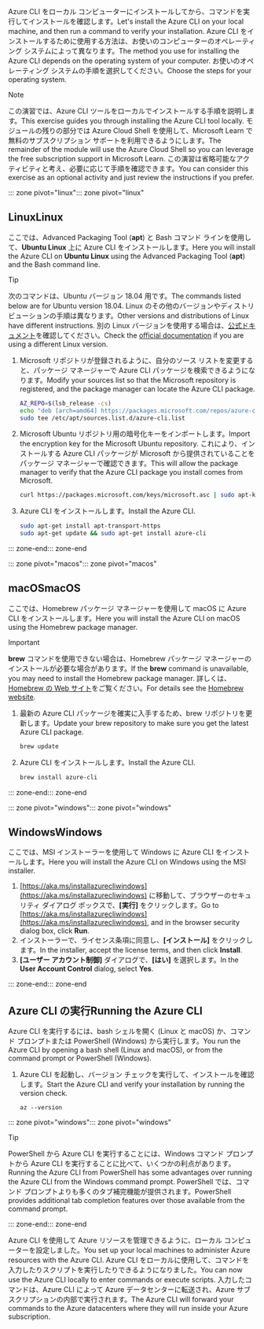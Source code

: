 <span data-ttu-id="89e60-101">Azure CLI をローカル コンピューターにインストールしてから、コマンドを実行してインストールを確認します。</span><span class="sxs-lookup"><span data-stu-id="89e60-101">Let's install the Azure CLI on your local machine, and then run a command to verify your installation.</span></span> <span data-ttu-id="89e60-102">Azure CLI をインストールするために使用する方法は、お使いのコンピューターのオペレーティング システムによって異なります。</span><span class="sxs-lookup"><span data-stu-id="89e60-102">The method you use for installing the Azure CLI depends on the operating system of your computer.</span></span> <span data-ttu-id="89e60-103">お使いのオペレーティング システムの手順を選択してください。</span><span class="sxs-lookup"><span data-stu-id="89e60-103">Choose the steps for your operating system.</span></span>

> [!NOTE]
> <span data-ttu-id="89e60-104">この演習では、Azure CLI ツールをローカルでインストールする手順を説明します。</span><span class="sxs-lookup"><span data-stu-id="89e60-104">This exercise guides you through installing the Azure CLI tool locally.</span></span> <span data-ttu-id="89e60-105">モジュールの残りの部分では Azure Cloud Shell を使用して、Microsoft Learn で無料のサブスクリプション サポートを利用できるようにします。</span><span class="sxs-lookup"><span data-stu-id="89e60-105">The remainder of the module will use the Azure Cloud Shell so you can leverage the free subscription support in Microsoft Learn.</span></span> <span data-ttu-id="89e60-106">この演習は省略可能なアクティビティと考え、必要に応じて手順を確認できます。</span><span class="sxs-lookup"><span data-stu-id="89e60-106">You can consider this exercise as an optional activity and just review the instructions if you prefer.</span></span>

<span data-ttu-id="89e60-107">::: zone pivot="linux"</span><span class="sxs-lookup"><span data-stu-id="89e60-107">::: zone pivot="linux"</span></span>

## <a name="linux"></a><span data-ttu-id="89e60-108">Linux</span><span class="sxs-lookup"><span data-stu-id="89e60-108">Linux</span></span>

<span data-ttu-id="89e60-109">ここでは、Advanced Packaging Tool (**apt**) と Bash コマンド ラインを使用して、**Ubuntu Linux** 上に Azure CLI をインストールします。</span><span class="sxs-lookup"><span data-stu-id="89e60-109">Here you will install the Azure CLI on **Ubuntu Linux** using the Advanced Packaging Tool (**apt**) and the Bash command line.</span></span>

> [!TIP]
> <span data-ttu-id="89e60-110">次のコマンドは、Ubuntu バージョン 18.04 用です。</span><span class="sxs-lookup"><span data-stu-id="89e60-110">The commands listed below are for Ubuntu version 18.04.</span></span> <span data-ttu-id="89e60-111">Linux のその他のバージョンやディストリビューションの手順は異なります。</span><span class="sxs-lookup"><span data-stu-id="89e60-111">Other versions and distributions of Linux have different instructions.</span></span> <span data-ttu-id="89e60-112">別の Linux バージョンを使用する場合は、[公式ドキュメント](https://docs.microsoft.com/cli/azure/install-azure-cli)を確認してください。</span><span class="sxs-lookup"><span data-stu-id="89e60-112">Check the [official documentation](https://docs.microsoft.com/cli/azure/install-azure-cli) if you are using a different Linux version.</span></span>

1. <span data-ttu-id="89e60-113">Microsoft リポジトリが登録されるように、自分のソース リストを変更すると、パッケージ マネージャーで Azure CLI パッケージを検索できるようになります。</span><span class="sxs-lookup"><span data-stu-id="89e60-113">Modify your sources list so that the Microsoft repository is registered, and the package manager can locate the Azure CLI package.</span></span>

    ```bash
    AZ_REPO=$(lsb_release -cs)
    echo "deb [arch=amd64] https://packages.microsoft.com/repos/azure-cli/ $AZ_REPO main" | \
    sudo tee /etc/apt/sources.list.d/azure-cli.list
    ```

1. <span data-ttu-id="89e60-114">Microsoft Ubuntu リポジトリ用の暗号化キーをインポートします。</span><span class="sxs-lookup"><span data-stu-id="89e60-114">Import the encryption key for the Microsoft Ubuntu repository.</span></span> <span data-ttu-id="89e60-115">これにより、インストールする Azure CLI パッケージが Microsoft から提供されていることをパッケージ マネージャーで確認できます。</span><span class="sxs-lookup"><span data-stu-id="89e60-115">This will allow the package manager to verify that the Azure CLI package you install comes from Microsoft.</span></span>

    ```bash
    curl https://packages.microsoft.com/keys/microsoft.asc | sudo apt-key add -
    ```

1. <span data-ttu-id="89e60-116">Azure CLI をインストールします。</span><span class="sxs-lookup"><span data-stu-id="89e60-116">Install the Azure CLI.</span></span>

    ```bash
    sudo apt-get install apt-transport-https
    sudo apt-get update && sudo apt-get install azure-cli
    ```

<span data-ttu-id="89e60-117">::: zone-end</span><span class="sxs-lookup"><span data-stu-id="89e60-117">::: zone-end</span></span>

<span data-ttu-id="89e60-118">::: zone pivot="macos"</span><span class="sxs-lookup"><span data-stu-id="89e60-118">::: zone pivot="macos"</span></span>

## <a name="macos"></a><span data-ttu-id="89e60-119">macOS</span><span class="sxs-lookup"><span data-stu-id="89e60-119">macOS</span></span>

<span data-ttu-id="89e60-120">ここでは、Homebrew パッケージ マネージャーを使用して macOS に Azure CLI をインストールします。</span><span class="sxs-lookup"><span data-stu-id="89e60-120">Here you will install the Azure CLI on macOS using the Homebrew package manager.</span></span>

> [!IMPORTANT]
> <span data-ttu-id="89e60-121">**brew** コマンドを使用できない場合は、Homebrew パッケージ マネージャーのインストールが必要な場合があります。</span><span class="sxs-lookup"><span data-stu-id="89e60-121">If the **brew** command is unavailable, you may need to install the Homebrew package manager.</span></span> <span data-ttu-id="89e60-122">詳しくは、[Homebrew の Web サイト](https://brew.sh/)をご覧ください。</span><span class="sxs-lookup"><span data-stu-id="89e60-122">For details see the [Homebrew website](https://brew.sh/).</span></span>

1. <span data-ttu-id="89e60-123">最新の Azure CLI パッケージを確実に入手するため、brew リポジトリを更新します。</span><span class="sxs-lookup"><span data-stu-id="89e60-123">Update your brew repository to make sure you get the latest Azure CLI package.</span></span>

    ```bash
    brew update
    ```

1. <span data-ttu-id="89e60-124">Azure CLI をインストールします。</span><span class="sxs-lookup"><span data-stu-id="89e60-124">Install the Azure CLI.</span></span>

    ```bash
    brew install azure-cli
    ```

<span data-ttu-id="89e60-125">::: zone-end</span><span class="sxs-lookup"><span data-stu-id="89e60-125">::: zone-end</span></span>

<span data-ttu-id="89e60-126">::: zone pivot="windows"</span><span class="sxs-lookup"><span data-stu-id="89e60-126">::: zone pivot="windows"</span></span>

## <a name="windows"></a><span data-ttu-id="89e60-127">Windows</span><span class="sxs-lookup"><span data-stu-id="89e60-127">Windows</span></span>

<span data-ttu-id="89e60-128">ここでは、MSI インストーラーを使用して Windows に Azure CLI をインストールします。</span><span class="sxs-lookup"><span data-stu-id="89e60-128">Here you will install the Azure CLI on Windows using the MSI installer.</span></span>

1. <span data-ttu-id="89e60-129">[https://aka.ms/installazurecliwindows](https://aka.ms/installazurecliwindows) に移動して、ブラウザーのセキュリティ ダイアログ ボックスで、**[実行]** をクリックします。</span><span class="sxs-lookup"><span data-stu-id="89e60-129">Go to [https://aka.ms/installazurecliwindows](https://aka.ms/installazurecliwindows), and in the browser security dialog box, click **Run**.</span></span>
1. <span data-ttu-id="89e60-130">インストーラーで、ライセンス条項に同意し、**[インストール]** をクリックします。</span><span class="sxs-lookup"><span data-stu-id="89e60-130">In the installer, accept the license terms, and then click **Install**.</span></span>
1. <span data-ttu-id="89e60-131">**[ユーザー アカウント制御]** ダイアログで、**[はい]** を選択します。</span><span class="sxs-lookup"><span data-stu-id="89e60-131">In the **User Account Control** dialog, select **Yes**.</span></span>

<span data-ttu-id="89e60-132">::: zone-end</span><span class="sxs-lookup"><span data-stu-id="89e60-132">::: zone-end</span></span>

## <a name="running-the-azure-cli"></a><span data-ttu-id="89e60-133">Azure CLI の実行</span><span class="sxs-lookup"><span data-stu-id="89e60-133">Running the Azure CLI</span></span>

<span data-ttu-id="89e60-134">Azure CLI を実行するには、bash シェルを開く (Linux と macOS) か、コマンド プロンプトまたは PowerShell (Windows) から実行します。</span><span class="sxs-lookup"><span data-stu-id="89e60-134">You run the Azure CLI by opening a bash shell (Linux and macOS), or from the command prompt or PowerShell (Windows).</span></span>

1. <span data-ttu-id="89e60-135">Azure CLI を起動し、バージョン チェックを実行して、インストールを確認します。</span><span class="sxs-lookup"><span data-stu-id="89e60-135">Start the Azure CLI and verify your installation by running the version check.</span></span>

    ```azurecli
    az --version
    ```

<span data-ttu-id="89e60-136">::: zone pivot="windows"</span><span class="sxs-lookup"><span data-stu-id="89e60-136">::: zone pivot="windows"</span></span>

> [!TIP]
> <span data-ttu-id="89e60-137">PowerShell から Azure CLI を実行することには、Windows コマンド プロンプトから Azure CLI を実行することに比べて、いくつかの利点があります。</span><span class="sxs-lookup"><span data-stu-id="89e60-137">Running the Azure CLI from PowerShell has some advantages over running the Azure CLI from the Windows command prompt.</span></span> <span data-ttu-id="89e60-138">PowerShell では、コマンド プロンプトよりも多くのタブ補完機能が提供されます。</span><span class="sxs-lookup"><span data-stu-id="89e60-138">PowerShell provides additional tab completion features over those available from the command prompt.</span></span>

<span data-ttu-id="89e60-139">::: zone-end</span><span class="sxs-lookup"><span data-stu-id="89e60-139">::: zone-end</span></span>

<span data-ttu-id="89e60-140">Azure CLI を使用して Azure リソースを管理できるように、ローカル コンピューターを設定しました。</span><span class="sxs-lookup"><span data-stu-id="89e60-140">You set up your local machines to administer Azure resources with the Azure CLI.</span></span> <span data-ttu-id="89e60-141">Azure CLI をローカルに使用して、コマンドを入力したりスクリプトを実行したりできるようになりました。</span><span class="sxs-lookup"><span data-stu-id="89e60-141">You can now use the Azure CLI locally to enter commands or execute scripts.</span></span> <span data-ttu-id="89e60-142">入力したコマンドは、Azure CLI によって Azure データセンターに転送され、Azure サブスクリプションの内部で実行されます。</span><span class="sxs-lookup"><span data-stu-id="89e60-142">The Azure CLI will forward your commands to the Azure datacenters where they will run inside your Azure subscription.</span></span>